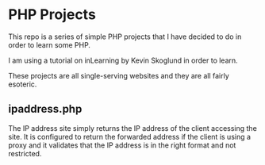 # PHP Projects #

This repo is a series of simple PHP projects that I have decided to do in order to learn some PHP.

I am using a tutorial on inLearning by Kevin Skoglund in order to learn.

These projects are all single-serving websites and they are all fairly esoteric.

## ipaddress.php ##

The IP address site simply returns the IP address of the client accessing the site. It is configured to return the forwarded address if the client is using a proxy and it validates that the IP address is in the right format and not restricted. 
